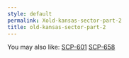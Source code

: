 ```yaml
---
style: default
permalink: Xold-kansas-sector-part-2
title: old-kansas-sector-part-2
---
```

You may also like:
[SCP-601](http://scp-wiki.net/scp-601)
[SCP-658](http://scp-wiki.net/scp-658)